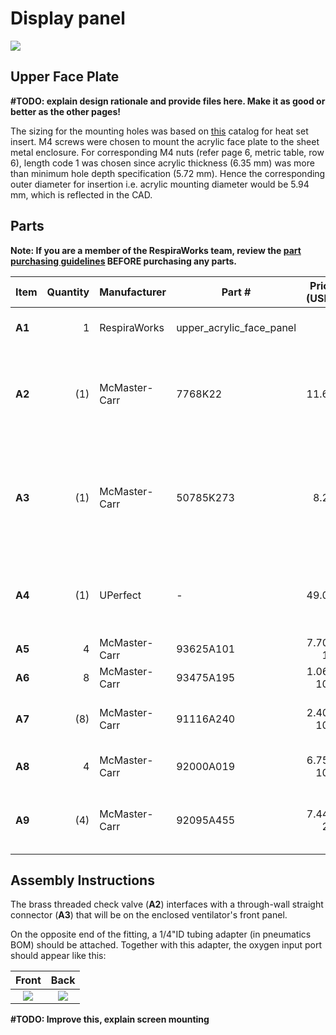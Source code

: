 # Display panel

![](images/rendering.jpg)

## Upper Face Plate

**#TODO: explain design rationale and provide files here. Make it as good or better as the other pages!**

The sizing for the mounting holes was based on [this](https://www.pemnet.com/fastening_products/pdf/sidata.pdf) catalog
for heat set insert.
M4 screws were chosen to mount the acrylic face plate to the sheet metal enclosure.
For corresponding M4 nuts (refer page 6, metric table, row 6), length code 1 was chosen since acrylic thickness
(6.35 mm) was more than minimum hole depth specification (5.72 mm).
Hence the corresponding outer diameter for insertion i.e. acrylic mounting diameter would be 5.94 mm, which is
reflected in the CAD.

## Parts

**Note: If you are a member of the RespiraWorks team, review the [part purchasing guidelines][ppg]
BEFORE purchasing any parts.**

[ppg]: ../../purchasing_guidelines.md
[pneu]: ../pneumatics
[brain]: ../../brain

| Item | Quantity  | Manufacturer  | Part #                   | Price (USD)  | Sources[*][ppg]| Notes |
| ---- |----------:| ------------- | ------------------------ | ------------:|:----------:|:------|
|**A1**| 1         | RespiraWorks  | upper_acrylic_face_panel |              | [C][a1rw]   | Upper acrylic face panel |
|**A2**| (1)       | McMaster-Carr | 7768K22                  | 11.62        | [C][a2mcmc] | brass threaded check valve, **DUPLICATE in [pneumatic assembly][pneu]** |
|**A3**| (1)       | McMaster-Carr | 50785K273                | 8.23         | [C][a3mcmc] | through-wall straight connector, 1/4NPT female, **DUPLICATE in [pneumatic assembly][pneu]** |
|**A4**| (1)       | UPerfect      | -                        | 49.00        | [A][a4ali]  | 7" capacitive touchscreen, **DUPLICATE in [brain build][brain]** |
|**A5**| 4         | McMaster-Carr | 93625A101                | 7.70 / 10    | [C][a5mcmc] | M2 locknut |
|**A6**| 8         | McMaster-Carr | 93475A195                | 1.06 / 100   | [C][a6mcmc] | M2 washer, 5mm OD |
|**A7**| (8)       | McMaster-Carr | 91116A240                | 2.40 / 100   | [C][a7mcmc] | M2 washer, 7mm OD, **alternate to A6** |
|**A8**| 4         | McMaster-Carr | 92000A019                | 6.75 / 100   | [C][a8mcmc] | M2 screw 12mm, phillips drive |
|**A9**| (4)       | McMaster-Carr | 92095A455                | 7.44 / 24    | [C][a9mcmc] | M2 screw 12mm, hex drive, **alternate to A8** |

[a1rw]:    #upper-face-plate
[a2mcmc]:  https://www.mcmaster.com/7768K22/
[a3mcmc]:  https://www.mcmaster.com/50785K273/
[a4ali]:   https://www.aliexpress.com/item/4000747984746.html
[a5mcmc]: https://www.mcmaster.com/93625A101/
[a6mcmc]: https://www.mcmaster.com/93475A195/
[a7mcmc]: https://www.mcmaster.com/91116A240/
[a8mcmc]: https://www.mcmaster.com/92000A019/
[a9mcmc]: https://www.mcmaster.com/92095A455/

## Assembly Instructions

The brass threaded check valve (**A2**) interfaces with a through-wall straight connector (**A3**) that will be on the
enclosed ventilator's front panel.

On the opposite end of the fitting, a 1/4"ID tubing adapter (in pneumatics BOM) should be attached. Together with this adapter,
the oxygen input port should appear like this:

|  Front    |  Back   |
:------------------:|:-----------------:|
![](images/through-fitting_1.jpg)  |  ![](images/through-fitting_2.jpg)  |

**#TODO: Improve this, explain screen mounting**
